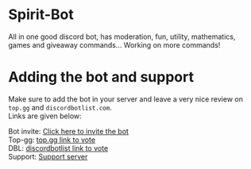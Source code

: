 # Spirit-Bot
All in one good discord bot, has moderation, fun, utility, mathematics, games and giveaway commands... Working on more commands!


# Adding the bot and support
Make sure to add the bot in your server and leave a very nice review on `top.gg` and `discordbotlist.com`.\
Links are given below:

Bot invite:  [Click here to invite the bot](https://discord.com/api/oauth2/authorize?client_id=809066203485306912&permissions=2617633910&scope=bot)\
Top-gg:  [top.gg link to vote](https://top.gg/bot/809066203485306912/vote)\
DBL:  [discordbotlist link to vote](https://discordbotlist.com/bots/spirit-v2/upvote)\
Support:  [Support server](https://discord.gg/WhNVDTF)
